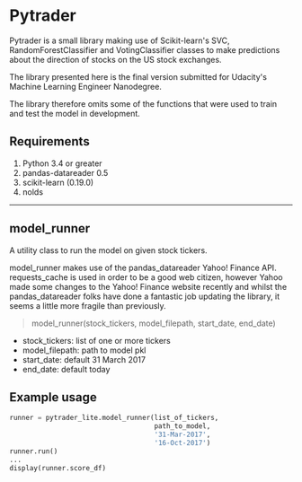 # Pytrader
<div>
</div>

Pytrader is a small library making use of Scikit-learn's SVC, RandomForestClassifier and VotingClassifier classes to make predictions about the direction of stocks on the US stock exchanges.

The library presented here is the final version submitted for Udacity's Machine Learning Engineer Nanodegree.

The library therefore omits some of the functions that were used to train and test the model in development.

## Requirements
<ol>
<li> Python 3.4 or greater</li>
<li>pandas-datareader 0.5</li>
<li>scikit-learn (0.19.0)</li>
<li>nolds</li>
</ol>

<hr>

## model_runner

A utility class to run the model on given stock tickers. 

model_runner makes use of the pandas_datareader Yahoo! Finance API. requests_cache is used in order to be a good web citizen, however Yahoo made some changes to the Yahoo! Finance website recently and whilst the pandas_datareader folks have done a fantastic job updating the library, it seems a little more fragile than previously.

> model_runner(stock_tickers, model_filepath, start_date, end_date)
<ul>
<li>stock_tickers: list of one or more tickers</li>
<li>model_filepath: path to model pkl</li>
<li>start_date: default 31 March 2017</li>
<li>end_date: default today</li>
</ul>

## Example usage

```python
runner = pytrader_lite.model_runner(list_of_tickers,
                                    path_to_model,
                                    '31-Mar-2017',
                                    '16-Oct-2017')
runner.run()
...
display(runner.score_df)
```

